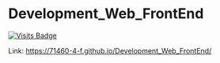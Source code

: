 # Development_Web_FrontEnd
[![Visits Badge](https://badges.pufler.dev/visits/71460-4-F/Development_Web_FrontEnd)](https://badges.pufler.dev)


Link: https://71460-4-f.github.io/Development_Web_FrontEnd/
